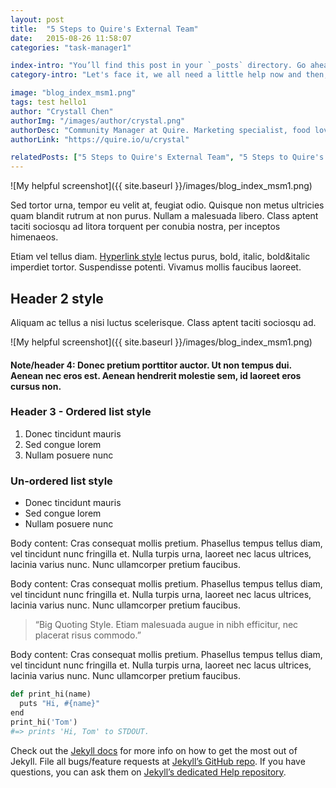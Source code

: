 ```yaml
---
layout: post
title:  "5 Steps to Quire's External Team"
date:   2015-08-26 11:58:07
categories: "task-manager1"

index-intro: "You’ll find this post in your `_posts` directory. Go ahead and edit it and re-build the site to see your changes.<br/><br/> You can rebuild the site in many different ways, but the most common way is to run `jekyll serve`, which launches a web server and auto-regenerates your site when a file is updated."
category-intro: "Let's face it, we all need a little help now and then, event if it is from someone we hardly know. In reality, there is not just you and me. There is also them..."

image: "blog_index_msm1.png"
tags: test hello1
author: "Crystall Chen"
authorImg: "/images/author/crystal.png"
authorDesc: "Community Manager at Quire. Marketing specialist, food lover, and aniholic."
authorLink: "https://quire.io/u/crystal"

relatedPosts: ["5 Steps to Quire's External Team", "5 Steps to Quire's External Team"]
---
```


![My helpful screenshot]({{ site.baseurl }}/images/blog_index_msm1.png)

Sed tortor urna, tempor eu velit at, feugiat odio. Quisque non metus ultricies quam blandit rutrum at non purus. Nullam a malesuada libero. Class aptent taciti sociosqu ad litora torquent per conubia nostra, per inceptos himenaeos.

Etiam vel tellus diam. [Hyperlink style](http://tw.yahoo.com/) lectus purus, bold, italic, bold&italic imperdiet tortor. Suspendisse potenti. Vivamus mollis faucibus laoreet. 

## Header 2 style
Aliquam ac tellus a nisi luctus scelerisque. Class aptent taciti sociosqu ad.

![My helpful screenshot]({{ site.baseurl }}/images/blog_index_msm1.png)

#### Note/header 4: Donec pretium porttitor auctor. Ut non tempus dui. Aenean nec eros est. Aenean hendrerit molestie sem, id laoreet eros cursus non.

### Header 3 - Ordered list style

1. Donec tincidunt mauris
2. Sed congue lorem
3. Nullam posuere nunc

### Un-ordered list style

* Donec tincidunt mauris
* Sed congue lorem
* Nullam posuere nunc

Body content: Cras consequat mollis pretium. Phasellus tempus tellus diam, vel tincidunt nunc fringilla et. Nulla turpis urna, laoreet nec lacus ultrices, lacinia varius nunc. Nunc ullamcorper pretium faucibus. 

Body content: Cras consequat mollis pretium. Phasellus tempus tellus diam, vel tincidunt nunc fringilla et. Nulla turpis urna, laoreet nec lacus ultrices, lacinia varius nunc. Nunc ullamcorper pretium faucibus. 

> “Big Quoting Style. Etiam malesuada augue in nibh efficitur, nec placerat risus commodo.”
> <a class="fa fa-twitter" href="http://tw.yahoo.com" target="\_blank"></a>

Body content: Cras consequat mollis pretium. Phasellus tempus tellus diam, vel tincidunt nunc fringilla et. Nulla turpis urna, laoreet nec lacus ultrices, lacinia varius nunc. Nunc ullamcorper pretium faucibus.

```python
def print_hi(name)
  puts "Hi, #{name}"
end
print_hi('Tom')
#=> prints 'Hi, Tom' to STDOUT.
```

Check out the [Jekyll docs][jekyll] for more info on how to get the most out of Jekyll. File all bugs/feature requests at [Jekyll’s GitHub repo][jekyll-gh]. If you have questions, you can ask them on [Jekyll’s dedicated Help repository][jekyll-help].

[jekyll]:      http://jekyllrb.com
[jekyll-gh]:   https://github.com/jekyll/jekyll
[jekyll-help]: https://github.com/jekyll/jekyll-help
